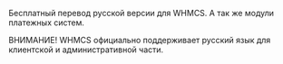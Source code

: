 Бесплатный перевод русской версии для WHMCS.
А так же модули платежных систем.

ВНИМАНИЕ!
WHMCS официально поддерживает русский язык для клиентской и административной части.